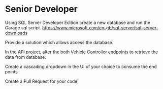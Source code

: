 # Senior Developer

Using SQL Server Developer Edition create a new database and run the Garage.sql script. 
https://www.microsoft.com/en-gb/sql-server/sql-server-downloads

Provide a solution which allows access the database. 

In the API project, alter the both Vehicle Controller endpoints to retrieve the data from database.   

Create a cascading dropdown in the UI of your choice to consume the end points 

Create a Pull Request for your code
